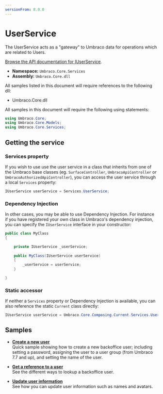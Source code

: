 ```yaml
---
versionFrom: 8.0.0
---
```


# UserService

The UserService acts as a "gateway" to Umbraco data for operations which are related to Users.

[Browse the API documentation for IUserService](https://our.umbraco.com/apidocs/v8/csharp/api/Umbraco.Core.Services.IUserService.html).

 * **Namespace:** `Umbraco.Core.Services`
 * **Assembly:** `Umbraco.Core.dll`

All samples listed in this document will require references to the following dll:

* Umbraco.Core.dll

All samples in this document will require the following using statements:

```csharp
using Umbraco.Core;
using Umbraco.Core.Models;
using Umbraco.Core.Services;
```

## Getting the service

### Services property

If you wish to use use the user service in a class that inherits from one of the Umbraco base classes (eg. `SurfaceController`, `UmbracoApiController` or `UmbracoAuthorizedApiController`), you can access the user service through a local `Services` property:

```csharp
IUserService userService = Services.UserService;
```

### Dependency Injection

In other cases, you may be able to use Dependency Injection. For instance if you have registered your own class in Umbraco's dependency injection, you can specify the `IUserService` interface in your constructor:

```csharp
public class MyClass
{

    private IUserService _userService;
    
    public MyClass(IUserService userService)
    {
        _userService = userService;
    }

}
```

### Static accessor

If neither a `Services` property or Dependency Injection is available, you can also reference the static `Current` class directly:

```csharp
IUserService userService = Umbraco.Core.Composing.Current.Services.UserService;
```


## Samples

* [**Create a new user**](Create-a-new-user.md)<br />Quick sample showing how to create a new backoffice user; including setting a password, assigning the user to a user group (from Umbraco 7.7 and up), and setting the name of the user.

* [**Get a reference to a user**](Get-a-reference-to-a-user.md)<br />See the different ways to lookup a backoffice user.

* [**Update user information**](Update-user-information.md)<br />See how you can update user information such as names and avatars.
